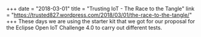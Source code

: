 +++
date = "2018-03-01"
title = "Trusting IoT - The Race to the Tangle"
link = "https://trusted827.wordpress.com/2018/03/01/the-race-to-the-tangle/"
+++
These days we are using the starter kit that we got for our proposal for the Eclipse Open IoT Challenge 4.0 to carry out different tests.

